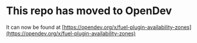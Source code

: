 # This repo has moved to OpenDev

It can now be found at [https://opendev.org/x/fuel-plugin-availability-zones](https://opendev.org/x/fuel-plugin-availability-zones)
